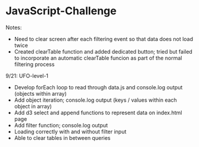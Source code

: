 # JavaScript-Challenge

Notes:
- Need to clear screen after each filtering event so that data does not load twice
- Created clearTable function and added dedicated button; tried but failed to incorporate an automatic clearTable funcion as part of the normal filtering process


9/21:  UFO-level-1
- Develop forEach loop to read through data.js and console.log output (objects within array)
- Add object iteration; console.log output (keys / values within each object in array)
- Add d3 select and append functions to represent data on index.html page
- Add filter function; console.log output
- Loading correctly with and without filter input
- Able to clear tables in between queries



